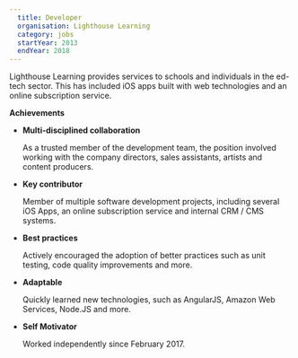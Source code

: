 ```yaml
---
  title: Developer
  organisation: Lighthouse Learning
  category: jobs
  startYear: 2013
  endYear: 2018
---
```


Lighthouse Learning provides services to schools and individuals in the ed-tech sector. This has
included iOS apps built with web technologies and an online subscription service.

**Achievements**

- **Multi-disciplined collaboration**

  As a trusted member of the development team, the position involved working with the company
  directors, sales assistants, artists and content producers.

- **Key contributor**

  Member of multiple software development projects, including several iOS Apps, an online
  subscription service and internal CRM / CMS systems.

- **Best practices**

  Actively encouraged the adoption of better practices such as unit testing, code quality
  improvements and more.

- **Adaptable**

  Quickly learned new technologies, such as AngularJS, Amazon Web Services, Node.JS and more.

- **Self Motivator**

  Worked independently since February 2017.
